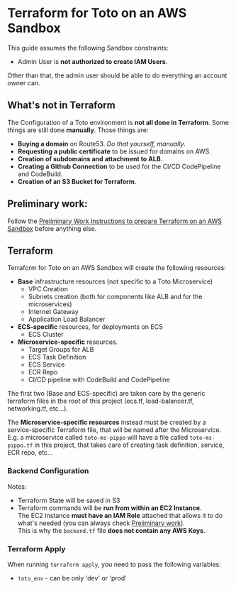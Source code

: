 # Terraform for Toto on an AWS Sandbox

This guide assumes the following Sandbox constraints: 
* Admin User is **not authorized to create IAM Users**.

Other than that, the admin user should be able to do everything an account owner can. 

## What's not in Terraform

The Configuration of a Toto environment is **not all done in Terraform**. Some things are still done **manually**. Those things are: 
* **Buying a domain** on Route53. *Do that yourself, manually*. 
* **Requesting a public certificate** to be issued for domains on AWS. 
* **Creation of subdomains and attachment to ALB**. 
* **Creating a Github Connection** to be used for the CI/CD CodePipeline and CodeBuild.
* **Creation of an S3 Bucket for Terraform**. 

## Preliminary work: 

Follow the [Preliminary Work Instructions to prepare Terraform on an AWS Sandbox](preliminary.md) before anything else.

## Terraform
Terraform for Toto on an AWS Sandbox will create the following resources: 

* **Base** infrastructure resources (not specific to a Toto Microservice)
    * VPC Creation
    * Subnets creation (both for components like ALB and for the microservices)
    * Internet Gateway
    * Application Load Balancer 
* **ECS-specific** resources, for deployments on ECS
    * ECS Cluster
* **Microservice-specific** resources.
    * Target Groups for ALB
    * ECS Task Definition
    * ECS Service
    * ECR Repo
    * CI/CD pipeline with CodeBuild and CodePipeline

The first two (Base and ECS-specific) are taken care by the generic terraform files in the root of this project (ecs.tf, load-balancer.tf, networking.tf, etc...). 

The **Microservice-specific resources** instead must be created by a service-specific Terraform file, that will be named after the Microservice. <br>
E.g. a microservice called `toto-ms-pippo` will have a file called `toto-ms-pippo.tf` in this project, that takes care of creating task definition, service, ECR repo, etc... 


### Backend Configuration
Notes: 
* Terraform State will be saved in S3
* Terraform commands will be **run from within an EC2 Instance**. <br> 
The EC2 Instance **must have an IAM Role** attached that allows it to do what's needed (you can always check [Preliminary work](#preliminary-work)).<br>
This is why the `backend.tf` file **does not contain any AWS Keys**.



### Terraform Apply
When running `terraform apply`, you need to pass the following variables: 
* `toto_env` - can be only 'dev' or 'prod'

